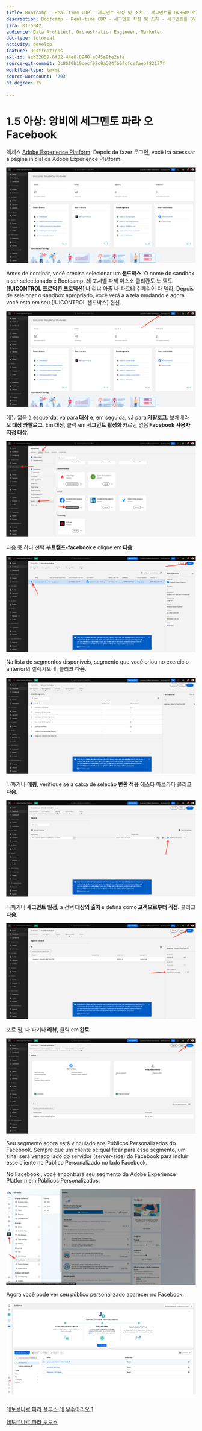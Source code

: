 ```yaml
---
title: Bootcamp - Real-time CDP - 세그먼트 작성 및 조치 - 세그먼트를 DV360으로 전송 - 브라질
description: Bootcamp - Real-time CDP - 세그먼트 작성 및 조치 - 세그먼트를 DV360으로 전송 - 브라질
jira: KT-5342
audience: Data Architect, Orchestration Engineer, Marketer
doc-type: tutorial
activity: develop
feature: Destinations
exl-id: acb32859-6f82-44e0-8948-a045a9fe2afe
source-git-commit: 3c86f9b19cecf92c9a324fb6fcfcefaebf82177f
workflow-type: tm+mt
source-wordcount: '293'
ht-degree: 1%

---
```


# 1.5 아상: 앙비에 세그멘토 파라 오 Facebook

액세스 [Adobe Experience Platform](https://experience.adobe.com/platform). Depois de fazer 로그인, você irá acesssar a página inicial da Adobe Experience Platform.

![데이터 수집](./images/home.png)

Antes de continar, você precisa selecionar um **샌드박스**. O nome do sandbox a ser selectionado é Bootcamp. 레 포시벨 파제 이스소 클리칸도 노 텍토 **[!UICONTROL 프로덕션 프로덕션]** 나 리냐 아줄 나 파르테 수페리어 다 텔라. Depois de seleionar o sandbox apropriado, você verá a a tela mudando e agora você está em seu [!UICONTROL 샌드박스] 헌신.

![데이터 수집](./images/sb1.png)

메뉴 없음 à esquerda, vá para **대상** e, em seguida, vá para **카탈로그**. 보체베라오 **대상 카탈로그**. Em **대상**, 클릭 em **세그먼트 활성화** 카르탕 없음 **Facebook 사용자 지정 대상**.

![RTCDP](./images/rtcdpgoogleseg.png)

다음 중 하나 선택 **부트캠프-facebook** e clique em **다음**.

![RTCDP](./images/rtcdpcreatedest2.png)

Na lista de segmentos disponíveis, segmento que você criou no exercício anterior의 셀렉시오네. 클리크 **다음**.

![RTCDP](./images/rtcdpcreatedest3.png)

나파기나 **매핑**, verifique se a caixa de seleção **변환 적용** 에스타 마르카다 클리크 **다음**.

![RTCDP](./images/rtcdpcreatedest4a.png)

나파기나 **세그먼트 일정**, a 선택 **대상의 출처** e defina como **고객으로부터 직접**. 클리크 **다음**.

![RTCDP](./images/rtcdpcreatedest4.png)

포르 핌, 나 파기나 **리뷰**, 클릭 em **완료**.

![RTCDP](./images/rtcdpcreatedest5.png)

Seu segmento agora está vinculado aos Públicos Personalizados do Facebook. Sempre que um cliente se qualificar para esse segmento, um sinal será venado lado do servidor (server-side) do Facebook para incluir esse cliente no Público Personalizado no lado Facebook.

No Facebook , você encontrará seu segmento da Adobe Experience Platform em Públicos Personalizados:

![RTCDP](./images/rtcdpcreatedest5b.png)

Agora você pode ver seu público personalizado aparecer no Facebook:

![RTCDP](./images/rtcdpcreatedest5a.png)

[레토르나르 파라 플루소 데 우수아리오 1](./uc1.md)

[레토르나르 파라 토도스](../../overview.md)
